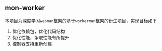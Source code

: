 ## mon-worker

本项目为深度学习`webman`框架的基于`workerman`框架的衍生项目，实现目标如下

1. 优化依赖包，优化代码结构
2. 优化性能，争取性能有所提升
3. 控制器支持重新创建